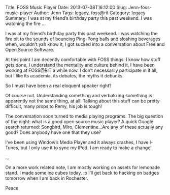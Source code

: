 Title: FOSS Music Player
Date: 2013-07-08T16:12:00
Slug: Jenn-foss-music-player
Author: Jenn
Tags: legacy, foss@rit
Category: legacy
Summary: I was at my friend’s birthday party this past weekend. I was watching the fire ... 

I was at my friend’s birthday party this past weekend. I was watching the fire
pit to the sounds of bouncing Ping-Pong balls and sloshing beverages when,
wouldn't yah know it, I got sucked into a conversation about Free and Open
Source Software.

At this point I am decently comfortable with FOSS things. I know how stuff
gets done, I understand the mentality and culture behind it, I have been
working at FOSS@RIT a while now. I don’t necessarily participate in it all,
but I like its academia, its debates, the myths it debunks.

So I must have been a real eloquent speaker right?

Of course not. Understanding something and verbalizing something is apparently
not the same thing, at all! Talking about this stuff can be pretty difficult,
many props to Remy, his job is tough!

The conversation soon turned to media playing programs. The big question of
the night: what is a good open source music player? A quick Google search
returned: Songbird, Miro, Clementine...Are any of these actually any good?
Does anybody have one that they use?

I’ve been using Window’s Media Player and it always crashes, I have I-Tunes,
but I only use it to sync my IPod. I am ready to make a change!

…

On a more work related note, I am mostly working on assets for lemonade stand.
I made some ice cubes today. :p I’ll get back to hacking on badges tomorrow
when I am back in Rochester.

Peace

